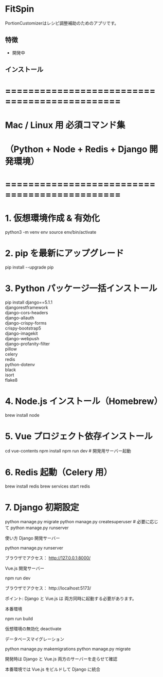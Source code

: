 # FitSpin

PortionCustomizerはレシピ調整補助のためのアプリです。


## 特徴
- 開発中

## インストール

# ==============================================
# Mac / Linux 用 必須コマンド集
# （Python + Node + Redis + Django 開発環境）
# ==============================================

# 1. 仮想環境作成 & 有効化
python3 -m venv env
source env/bin/activate

# 2. pip を最新にアップグレード
pip install --upgrade pip

# 3. Python パッケージ一括インストール
pip install django==5.1.1 \
djangorestframework \
django-cors-headers \
django-allauth \
django-crispy-forms \
crispy-bootstrap5 \
django-imagekit \
django-webpush \
django-profanity-filter \
pillow \
celery \
redis \
python-dotenv \
black \
isort \
flake8

# 4. Node.js インストール（Homebrew）
brew install node

# 5. Vue プロジェクト依存インストール
cd vue-contents
npm install
npm run dev   # 開発用サーバー起動

# 6. Redis 起動（Celery 用）
brew install redis
brew services start redis

# 7. Django 初期設定
python manage.py migrate
python manage.py createsuperuser  # 必要に応じて
python manage.py runserver

使い方
Django 開発サーバー

python manage.py runserver

ブラウザでアクセス：
http://127.0.0.1:8000/

Vue.js 開発サーバー

npm run dev

ブラウザでアクセス：
http://localhost:5173/

ポイント: Django と Vue.js は 両方同時に起動する必要があります。

本番環境

npm run build

仮想環境の無効化
deactivate

データベースマイグレーション

python manage.py makemigrations
python manage.py migrate

開発時は Django と Vue.js 両方のサーバーを走らせて確認

本番環境では Vue.js をビルドして Django に統合

